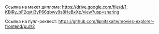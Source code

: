 Ссылка на макет диплома:
https://drive.google.com/file/d/1-KBiRy_bF2qytI3yP66qbwy9s8HeBxXp/view?usp=sharing

Ссылка на пулл-реквест:
https://github.com/lipnitskaite/movies-explorer-frontend/pull/2